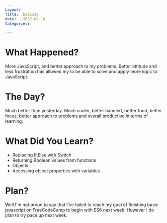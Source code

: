 ```yaml
---
Layout:
Title:  basicJS
date:   2022-02-18
Categories:

---
```


# What Happened?
More JavaScript, and better approach to my problems. Better attitude and less frustration has allowed my to be able to solve and apply more logic to JavaScript.

# The Day?
Much better than yesterday. Much cooler, better handled, better food, better focus, better approach to problems and overall productive in terms of learning.

# What Did You Learn?
- Replacing If,Else with Switch
- Returning Boolean values from functions
- Objects
- Accessing object properties with variables

# Plan?
Well I'm not proud to say that I've failed to reach my goal of finishing basic javascript on FreeCodeCamp to begin with ES6 next week. However I do plan to try pace up next week.